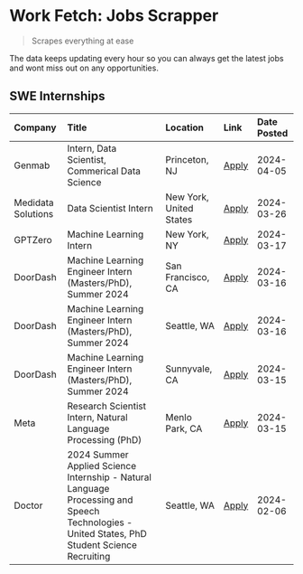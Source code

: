 # Work Fetch: Jobs Scrapper
> Scrapes everything at ease

The data keeps updating every hour so you can always get the latest jobs and wont miss out on any opportunities.

## SWE Internships
<!--START_SECTION:workfetch-->
| Company            | Title                                                                                                                                        | Location                | Link                                                                                                                                                                                                                                                                                                                                               | Date Posted   |
|:-------------------|:---------------------------------------------------------------------------------------------------------------------------------------------|:------------------------|:---------------------------------------------------------------------------------------------------------------------------------------------------------------------------------------------------------------------------------------------------------------------------------------------------------------------------------------------------|:--------------|
| Genmab             | Intern, Data Scientist, Commerical Data Science                                                                                              | Princeton, NJ           | [Apply](https://www.linkedin.com/jobs/view/intern-data-scientist-commerical-data-science-at-genmab-3887818362?position=11&pageNum=0&refId=Ee04Wvx4PYUr3lVmLl7WHA%3D%3D&trackingId=RRO4CYBDYQdsTjf9yQAuDg%3D%3D&trk=public_jobs_jserp-result_search-card)                                                                                           | 2024-04-05    |
| Medidata Solutions | Data Scientist Intern                                                                                                                        | New York, United States | [Apply](https://www.linkedin.com/jobs/view/data-scientist-intern-at-medidata-solutions-3810253704?position=5&pageNum=0&refId=Ee04Wvx4PYUr3lVmLl7WHA%3D%3D&trackingId=p6Q6SI85IfOYvNelUorlug%3D%3D&trk=public_jobs_jserp-result_search-card)                                                                                                        | 2024-03-26    |
| GPTZero            | Machine Learning Intern                                                                                                                      | New York, NY            | [Apply](https://www.linkedin.com/jobs/view/machine-learning-intern-at-gptzero-3860723963?position=10&pageNum=0&refId=Ee04Wvx4PYUr3lVmLl7WHA%3D%3D&trackingId=nBKmmyuEqlqOuRqhNtBgaA%3D%3D&trk=public_jobs_jserp-result_search-card)                                                                                                                | 2024-03-17    |
| DoorDash           | Machine Learning Engineer Intern (Masters/PhD), Summer 2024                                                                                  | San Francisco, CA       | [Apply](https://www.linkedin.com/jobs/view/machine-learning-engineer-intern-masters-phd-summer-2024-at-doordash-3736457737?position=3&pageNum=0&refId=Ee04Wvx4PYUr3lVmLl7WHA%3D%3D&trackingId=M2jnLOztTQ11OpmQC1bp7w%3D%3D&trk=public_jobs_jserp-result_search-card)                                                                               | 2024-03-16    |
| DoorDash           | Machine Learning Engineer Intern (Masters/PhD), Summer 2024                                                                                  | Seattle, WA             | [Apply](https://www.linkedin.com/jobs/view/machine-learning-engineer-intern-masters-phd-summer-2024-at-doordash-3736455966?position=4&pageNum=0&refId=Ee04Wvx4PYUr3lVmLl7WHA%3D%3D&trackingId=bFvrd1oAxrFDehqnUL10Ww%3D%3D&trk=public_jobs_jserp-result_search-card)                                                                               | 2024-03-16    |
| DoorDash           | Machine Learning Engineer Intern (Masters/PhD), Summer 2024                                                                                  | Sunnyvale, CA           | [Apply](https://www.linkedin.com/jobs/view/machine-learning-engineer-intern-masters-phd-summer-2024-at-doordash-3736454973?position=2&pageNum=0&refId=Ee04Wvx4PYUr3lVmLl7WHA%3D%3D&trackingId=ANSjmPJLyJiCO4Rq8uAhgg%3D%3D&trk=public_jobs_jserp-result_search-card)                                                                               | 2024-03-15    |
| Meta               | Research Scientist Intern, Natural Language Processing (PhD)                                                                                 | Menlo Park, CA          | [Apply](https://www.linkedin.com/jobs/view/research-scientist-intern-natural-language-processing-phd-at-meta-3858718375?position=9&pageNum=0&refId=Ee04Wvx4PYUr3lVmLl7WHA%3D%3D&trackingId=UgO%2BlYV2DGSGAF44pXDr0Q%3D%3D&trk=public_jobs_jserp-result_search-card)                                                                                | 2024-03-15    |
| Doctor             | 2024 Summer Applied Science Internship - Natural Language Processing and Speech Technologies - United States, PhD Student Science Recruiting | Seattle, WA             | [Apply](https://www.linkedin.com/jobs/view/2024-summer-applied-science-internship-natural-language-processing-and-speech-technologies-united-states-phd-student-science-recruiting-at-doctor-3819405754?position=12&pageNum=0&refId=Ee04Wvx4PYUr3lVmLl7WHA%3D%3D&trackingId=l9t1tlo5jfMW47ercQcJQg%3D%3D&trk=public_jobs_jserp-result_search-card) | 2024-02-06    |
<!--END_SECTION:workfetch-->
